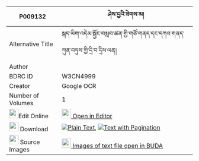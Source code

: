 |P009132|ཤེས་བྱའི་ཟེགས་མ། 
| --- | --- 
|Alternative Title |སྐད་ཡིག་འདེམ་སྦྱོང་བསླབ་ཚན་གྱི་གཙོ་གནད་དང་དཀའ་གནད་ཀུན་བཏུས་ཀྱི་དྲི་བ་དྲིས་ལན།
|Author | 
|BDRC ID | W3CN4999
|Creator | Google OCR
|Number of Volumes| 1
|<img width="25" src="https://img.icons8.com/color/25/000000/edit-property.png">Edit Online| [<img width="25" src="https://avatars.githubusercontent.com/u/45091458?s=200&v=4"> Open in Editor](http://editor.openpecha.org/P009132)
|<img width="25" src="https://img.icons8.com/fluent/48/000000/download-2.png"/>  Download | [![](https://img.icons8.com/color/20/000000/txt.png)Plain Text](https://github.com/Openpecha/P009132/releases/download/v1/sheja_i_zekma_plain_P009132.zip), [![](https://img.icons8.com/color/20/000000/txt.png)Text with Pagination](https://github.com/Openpecha/P009132/releases/download/v1/sheja_i_zekma_pages_P009132.zip)
|<img width="25" src="https://img.icons8.com/plasticine/100/000000/pictures-folder.png"/>  Source Images | [<img width="25" src="https://library.bdrc.io/icons/BUDA-small.svg"> Images of text file open in BUDA](https://library.bdrc.io/show/bdr:W3CN4999)